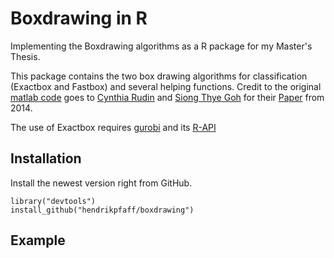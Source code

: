 # Boxdrawing in R
Implementing the Boxdrawing algorithms as a R package for my Master's Thesis.

This package contains the two box drawing algorithms for classification (Exactbox and Fastbox) and several helping functions. Credit to the original [matlab code](https://users.cs.duke.edu/~cynthia/code.html) goes to [Cynthia Rudin](https://users.cs.duke.edu/~cynthia/) and [Siong Thye Goh](http://web.mit.edu/stgoh/www/mypage/siongthye.html) for their [Paper](https://arxiv.org/pdf/1403.3378v2.pdf) from 2014.

The use of Exactbox requires [gurobi](http://www.gurobi.com/) and its [R-API](https://www.gurobi.com/documentation/7.0/refman/installing_the_r_package.html)
## Installation
Install the newest version right from GitHub.
```{r}
library("devtools")
install_github("hendrikpfaff/boxdrawing")
```

## Example


